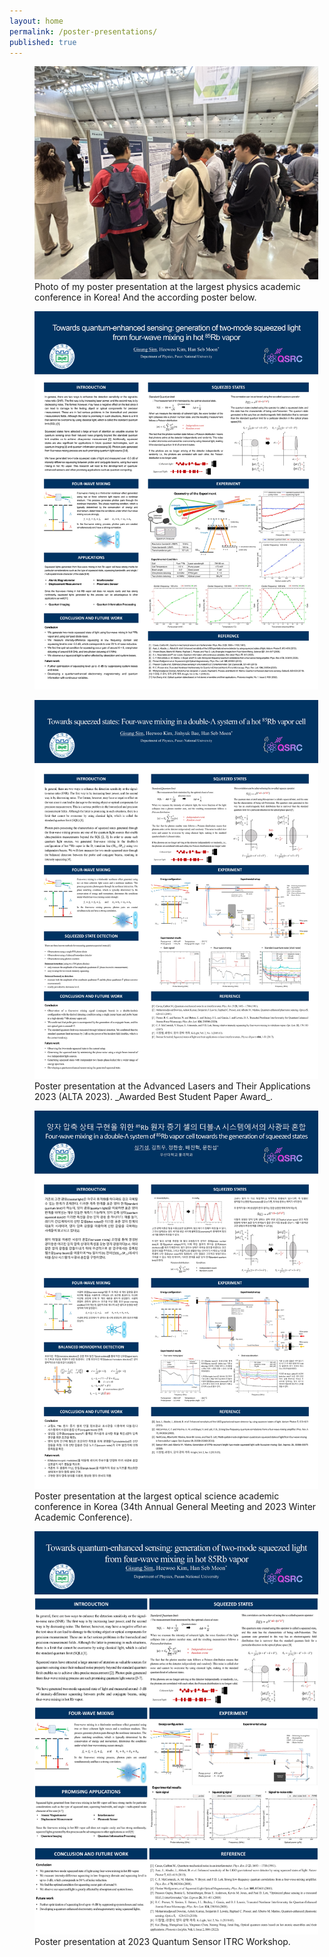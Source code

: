 ```yaml
---
layout: home
permalink: /poster-presentations/
published: true
---
```


<figure style="width: 90%" class="align-center">
  <img src="/assets/images/KPS-photo.jpg" alt="">
  <figcaption>Photo of my poster presentation at the largest physics academic conference in Korea! And the according poster below.</figcaption>
</figure>


<figure style="width: 90%" class="align-center">
  <img src="/assets/images/KPS-poster.jpg" alt="">
</figure>


<figure style="width: 90%" class="align-center">
  <img src="/assets/images/ALTA-poster.jpg" alt="">
  <figcaption>Poster presentation at the Advanced Lasers and Their Applications 2023 (ALTA 2023). _Awarded Best Student Paper Award_.</figcaption>
</figure>


<figure style="width: 90%" class="align-center">
  <img src="/assets/images/OSK-poster.jpg" alt="">
  <figcaption>Poster presentation at the largest optical science academic conference in Korea (34th Annual General Meeting and 2023 Winter Academic Conference).</figcaption>
</figure>


<figure style="width: 90%" class="align-center">
  <img src="/assets/images/QSRC-poster.jpg" alt="">
  <figcaption>Poster presentation at 2023 Quantum Sensor ITRC Workshop.</figcaption>
</figure>
